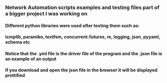 ### Network Automation scripts examples and testing files part of a bigger project I was working on
  
#### Different python libraries were used after testing them such as:  
#### icmplib, paramiko, textfsm, concurrent.futures, re, logging, json, pyyaml, schema etc  
  
#### Notice that the .yml file is the driver file of the program and the .json file is an example of an output  
#### If you download and open the json file in the browser it will be displayed prettified  
